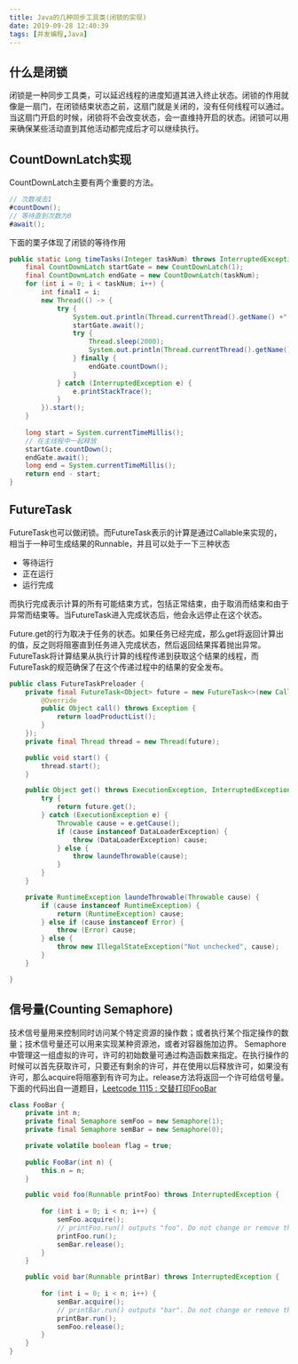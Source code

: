 ```yaml
---
title: Java的几种同步工具类(闭锁的实现)
date: 2019-09-28 12:40:39
tags: [并发编程,Java]
---
```

## 什么是闭锁
闭锁是一种同步工具类，可以延迟线程的进度知道其进入终止状态。闭锁的作用就像是一扇门，在闭锁结束状态之前，这扇门就是关闭的，没有任何线程可以通过。当这扇门开启的时候，闭锁将不会改变状态，会一直维持开启的状态。闭锁可以用来确保某些活动直到其他活动都完成后才可以继续执行。

## CountDownLatch实现
CountDownLatch主要有两个重要的方法。
```java
// 次数减去1
#countDown();
// 等待直到次数为0
#await();
```
下面的栗子体现了闭锁的等待作用
```java
public static Long timeTasks(Integer taskNum) throws InterruptedException {
    final CountDownLatch startGate = new CountDownLatch(1);
    final CountDownLatch endGate = new CountDownLatch(taskNum);
    for (int i = 0; i < taskNum; i++) {
        int finalI = i;
        new Thread(() -> {
            try {
                System.out.println(Thread.currentThread().getName() +" is ready");
                startGate.await();
                try {
                    Thread.sleep(2000);
                    System.out.println(Thread.currentThread().getName() + " thread is start");
                } finally {
                    endGate.countDown();
                }
            } catch (InterruptedException e) {
                e.printStackTrace();
            }
        }).start();
    }
    
    long start = System.currentTimeMillis();
    // 在主线程中一起释放
    startGate.countDown();
    endGate.await();
    long end = System.currentTimeMillis();
    return end - start;
}
```
<!-- more -->
## FutureTask
FutureTask也可以做闭锁。而FutureTask表示的计算是通过Callable来实现的，相当于一种可生成结果的Runnable，并且可以处于一下三种状态
- 等待运行
- 正在运行
- 运行完成

而执行完成表示计算的所有可能结束方式，包括正常结束，由于取消而结束和由于异常而结束等。当FutureTask进入完成状态后，他会永远停止在这个状态。

Future.get的行为取决于任务的状态。如果任务已经完成，那么get将返回计算出的值，反之则将阻塞直到任务进入完成状态，然后返回结果挥着抛出异常。FutureTask将计算结果从执行计算的线程传递到获取这个结果的线程，而FutureTask的规范确保了在这个传递过程中的结果的安全发布。
```java
public class FutureTaskPreloader {
    private final FutureTask<Object> future = new FutureTask<>(new Callable<Object>() {
        @Override
        public Object call() throws Exception {
            return loadProductList();
        }
    });
    private final Thread thread = new Thread(future);

    public void start() {
        thread.start();
    }

    public Object get() throws ExecutionException, InterruptedException {
        try {
            return future.get();
        } catch (ExecutionException e) {
            Throwable cause = e.getCause();
            if (cause instanceof DataLoaderException) {
                throw (DataLoaderException) cause;
            } else {
                throw laundeThrowable(cause);
            }
        }
    }

    private RuntimeException laundeThrowable(Throwable cause) {
        if (cause instanceof RuntimeException) {
            return (RuntimeException) cause;
        } else if (cause instanceof Error) {
            throw (Error) cause;
        } else {
            throw new IllegalStateException("Not unchecked", cause);
        }
    }

}
```

## 信号量(Counting Semaphore)
技术信号量用来控制同时访问某个特定资源的操作数；或者执行某个指定操作的数量；技术信号量还可以用来实现某种资源池，或者对容器施加边界。
Semaphore中管理这一组虚拟的许可，许可的初始数量可通过构造函数来指定。在执行操作的时候可以首先获取许可，只要还有剩余的许可，并在使用以后释放许可，如果没有许可，那么acquire将阻塞到有许可为止。release方法将返回一个许可给信号量。下面的代码出自一道题目，[Leetcode 1115 : 交替打印FooBar](https://leetcode-cn.com/problems/print-foobar-alternately/)
```java
class FooBar {
    private int n;
    private final Semaphore semFoo = new Semaphore(1);
    private final Semaphore semBar = new Semaphore(0);

    private volatile boolean flag = true;
    
    public FooBar(int n) {
        this.n = n;
    }

    public void foo(Runnable printFoo) throws InterruptedException {
        
        for (int i = 0; i < n; i++) {
            semFoo.acquire();
            // printFoo.run() outputs "foo". Do not change or remove this line.
            printFoo.run();
            semBar.release();
        }
    }

    public void bar(Runnable printBar) throws InterruptedException {
        
        for (int i = 0; i < n; i++) {
            semBar.acquire();
            // printBar.run() outputs "bar". Do not change or remove this line.
        	printBar.run();
            semFoo.release();
        }
    }
}
```
